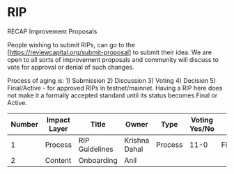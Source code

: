 # RIP
RECAP Improvement Proposals

People wishing to submit RIPs, can go to the [https://reviewcapital.org/submit-proposal] to submit their idea. We are open to all sorts of improvement proposals and community will discuss to vote for approval or denial of such changes.

Process of aging is: 1) Submission 2) Discussion 3) Voting 4) Decision 5) Final/Active - for approved RIPs in testnet/mainnet.
Having a RIP here does not make it a formally accepted standard until its status becomes Final or Active.


| Number | Impact Layer | Title          | Owner         | Type    | Voting Yes/No  | Status       |
| ------ | ------------ | -------------- | ------------- | ------- | -------------- | ------------ |
| 1      | Process      | RIP Guidelines | Krishna Dahal | Process |     11-0       | Final/Active |
| 2      | Content      | Onboarding     | Anil          |         |                |              | 


<!-- IMPORTANT! do NOT JUST add RIPs here! -->
